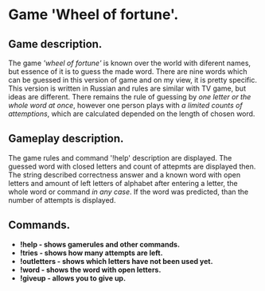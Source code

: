 # Game 'Wheel of fortune'.

## Game description.

The game *'wheel of fortune'* is known over the world with diferent names, but essence of it is to guess the made word. There are nine words which can be guessed in this version of game and on my view, it is pretty specific. This version is written in Russian and rules are similar with TV game, but ideas are different. There remains the rule of guessing by *one letter or the whole word at once*, however one person plays with *a limited counts of attemptions*, which are calculated depended on the length of chosen word.

## Gameplay description.

The game rules and command '!help' description are displayed. The guessed word with closed letters and count of attepmts are displayed then. The string described correctness answer and a known word with open letters and amount of left letters of alphabet after entering a letter, the whole word or command *in any case*. If the word was predicted, than the number of attempts is displayed.

## Commands.

* **!help - shows gamerules and other commands.**
* **!tries - shows how many attempts are left.**
* **!outletters - shows which letters have not been used yet.**
* **!word - shows the word with open letters.**
* **!giveup - allows you to give up.**
